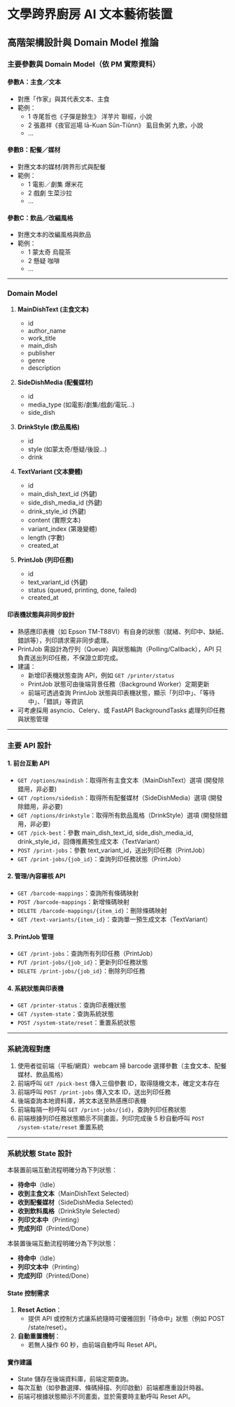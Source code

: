 # 文學跨界廚房 AI 文本藝術裝置

## 高階架構設計與 Domain Model 推論

### 主要參數與 Domain Model（依 PM 實際資料）

#### 參數A：主食／文本
- 對應「作家」與其代表文本、主食
- 範例：
  - 1 寺尾哲也《子彈是餘生》 洋芋片 聯經，小說
  - 2 張嘉祥《夜官巡場 Iā-Kuan Sûn-Tiûnn》 虱目魚粥 九歌，小說
  - ...

#### 參數B：配餐／媒材
- 對應文本的媒材/跨界形式與配餐
- 範例：
  - 1 電影／劇集 爆米花
  - 2 戲劇 生菜沙拉
  - ...

#### 參數C：飲品／改編風格
- 對應文本的改編風格與飲品
- 範例：
  - 1 蒙太奇 烏龍茶
  - 2 懸疑 咖啡
  - ...

---

### Domain Model

1. **MainDishText (主食文本)**
   - id
   - author_name
   - work_title
   - main_dish
   - publisher
   - genre
   - description

2. **SideDishMedia (配餐媒材)**
   - id
   - media_type (如電影/劇集/戲劇/電玩...)
   - side_dish

3. **DrinkStyle (飲品風格)**
   - id
   - style (如蒙太奇/懸疑/後設...)
   - drink

4. **TextVariant (文本變體)**
   - id
   - main_dish_text_id (外鍵)
   - side_dish_media_id (外鍵)
   - drink_style_id (外鍵)
   - content (實際文本)
   - variant_index (第幾變體)
   - length (字數)
   - created_at

5. **PrintJob (列印任務)**
   - id
   - text_variant_id (外鍵)
   - status (queued, printing, done, failed)
   - created_at

#### 印表機狀態與非同步設計
- 熱感應印表機（如 Epson TM-T88VI）有自身的狀態（就緒、列印中、缺紙、錯誤等），列印請求需非同步處理。
- PrintJob 需設計為佇列（Queue）與狀態輪詢（Polling/Callback），API 只負責送出列印任務，不保證立即完成。
- 建議：
  - 新增印表機狀態查詢 API，例如 `GET /printer/status`
  - PrintJob 狀態可由後端背景任務（Background Worker）定期更新
  - 前端可透過查詢 PrintJob 狀態與印表機狀態，顯示「列印中」、「等待中」、「錯誤」等資訊
- 可考慮採用 asyncio、Celery、或 FastAPI BackgroundTasks 處理列印任務與狀態管理

---

### 主要 API 設計

#### 1. 前台互動 API

- `GET /options/maindish`：取得所有主食文本（MainDishText）選項 (開發除錯用，非必要)
- `GET /options/sidedish`：取得所有配餐媒材（SideDishMedia）選項 (開發除錯用，非必要)
- `GET /options/drinkstyle`：取得所有飲品風格（DrinkStyle）選項 (開發除錯用，非必要)
- `GET /pick-best`：參數 main_dish_text_id, side_dish_media_id, drink_style_id，回傳推薦預生成文本（TextVariant）
- `POST /print-jobs`：參數 text_variant_id，送出列印任務（PrintJob）
- `GET /print-jobs/{job_id}`：查詢列印任務狀態（PrintJob）

#### 2. 管理/內容審核 API

- `GET /barcode-mappings`：查詢所有條碼映射
- `POST /barcode-mappings`：新增條碼映射
- `DELETE /barcode-mappings/{item_id}`：刪除條碼映射
- `GET /text-variants/{item_id}`：查詢單一預生成文本（TextVariant）

#### 3. PrintJob 管理

- `GET /print-jobs`：查詢所有列印任務（PrintJob）
- `PUT /print-jobs/{job_id}`：更新列印任務狀態
- `DELETE /print-jobs/{job_id}`：刪除列印任務

#### 4. 系統狀態與印表機

- `GET /printer-status`：查詢印表機狀態
- `GET /system-state`：查詢系統狀態
- `POST /system-state/reset`：重置系統狀態

---

### 系統流程對應

1. 使用者從前端（平板/網頁）webcam 掃 barcode 選擇參數（主食文本、配餐媒材、飲品風格）
2. 前端呼叫 `GET /pick-best` 傳入三個參數 ID，取得隨機文本，確定文本存在
3. 前端呼叫 `POST /print-jobs` 傳入文本 ID，送出列印任務
4. 後端查詢本地資料庫，將文本送至熱感應印表機
5. 前端每隔一秒呼叫 `GET /print-jobs/{id}`，查詢列印任務狀態
6. 前端根據列印任務狀態顯示不同畫面，列印完成後 5 秒自動呼叫 `POST /system-state/reset` 重置系統

---

### 系統狀態 State 設計

本裝置前端互動流程明確分為下列狀態：
- **待命中**（Idle）
- **收到主食文本**（MainDishText Selected）
- **收到配餐媒材**（SideDishMedia Selected）
- **收到飲料風格**（DrinkStyle Selected）
- **列印文本中**（Printing）
- **完成列印**（Printed/Done）

本裝置後端互動流程明確分為下列狀態：
- **待命中**（Idle）
- **列印文本中**（Printing）
- **完成列印**（Printed/Done）

#### State 控制需求
1. **Reset Action**：
   - 提供 API 或控制方式讓系統隨時可優雅回到「待命中」狀態（例如 POST /state/reset）。
2. **自動重置機制**：
   - 若無人操作 60 秒，由前端自動呼叫 Reset API。

#### 實作建議
- State 儲存在後端資料庫，前端定期查詢。
- 每次互動（如參數選擇、條碼掃描、列印啟動）前端都應重設計時器。
- 前端可根據狀態顯示不同畫面，並於需要時主動呼叫 Reset API。

